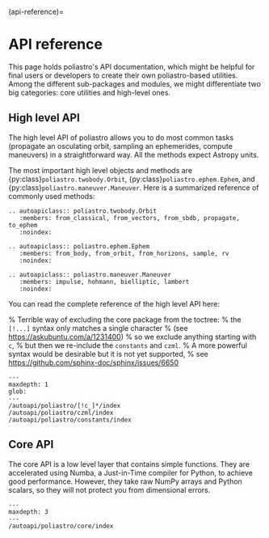 (api-reference)=

# API reference

This page holds poliastro's API documentation, which might be helpful for final
users or developers to create their own poliastro-based utilities. Among the
different sub-packages and modules, we might differentiate two big categories:
core utilities and high-level ones.

## High level API

The high level API of poliastro allows you to do most common tasks
(propagate an osculating orbit, sampling an ephemerides, compute maneuvers)
in a straightforward way. All the methods expect Astropy units.

The most important high level objects and methods are
{py:class}`poliastro.twobody.Orbit`, {py:class}`poliastro.ephem.Ephem`, and
{py:class}`poliastro.maneuver.Maneuver`.
Here is a summarized reference of commonly used methods:

```{eval-rst}
.. autoapiclass:: poliastro.twobody.Orbit
   :members: from_classical, from_vectors, from_sbdb, propagate, to_ephem
   :noindex:

.. autoapiclass:: poliastro.ephem.Ephem
   :members: from_body, from_orbit, from_horizons, sample, rv
   :noindex:

.. autoapiclass:: poliastro.maneuver.Maneuver
   :members: impulse, hohmann, bielliptic, lambert
   :noindex:

```

You can read the complete reference of the high level API here:

% Terrible way of excluding the core package from the toctree:
% the `[!...]` syntax only matches a single character
% (see https://askubuntu.com/a/1231400)
% so we exclude anything starting with `c`,
% but then we re-include the `constants` and `czml`.
% A more powerful syntax would be desirable but it is not yet supported,
% see https://github.com/sphinx-doc/sphinx/issues/6650

```{toctree}
---
maxdepth: 1
glob:
---
/autoapi/poliastro/[!c_]*/index
/autoapi/poliastro/czml/index
/autoapi/poliastro/constants/index
```

## Core API

The core API is a low level layer that contains simple functions.
They are accelerated using Numba, a Just-in-Time compiler for Python,
to achieve good performance. However, they take raw NumPy arrays and Python scalars,
so they will not protect you from dimensional errors.

```{toctree}
---
maxdepth: 3
---
/autoapi/poliastro/core/index
```
